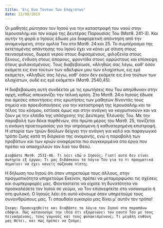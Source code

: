 ```yaml
---
title: 'Εις Ενα Τουτων Των Ελαχιστων'
date: 22/08/2019
---
```


Οι μαθητές ρώτησαν τον Ιησού για την καταστροφή του ναού στην Ιερουσαλήμ και τον καιρό της Δευτέρας Παρουσίας Του (Ματθ. 241-3). Και αυτήν τη φορά ο Ιησούς έδωσε μία διαφορετική απάντηση από την αναμενόμενη, στην ομιλία Του στο Ματθ. 24:και 25. Το συμπέρασμα της εκτεταμένης απάντησης του Ιησού έχει να κάνει με σίτιση στους πεινασμένους, δωρεά νερού στους διψασμένους, φιλοξενία στους ξένους, ένδυση στους άπορους, φροντίδα στους αρρώστους και επίσκεψη στους φυλακισμένους. Τους διαβεβαίωσε, «Αληθώς σας λέγω, καθ' όσον εκάμετε εις ένα τούτων των αδελφών μου των ελαχίστων, εις εμέ εκάμετε», «Αληθώς σας λέγω, καθ' όσον δεν εκάμετε εις ένα τούτων των ελαχίστων, ουδέ εις εμέ εκάμετε» (Ματθ. 2540,45).

Η διαβεβαίωση αυτή συνδέεται με τις ερωτήσεις που Του απηύθυναν στην αρχή, καθώς απεικονίζει την τελική κρίση. Στο Ματθ. 24:ο Ιησούς έδωσε πιο άμεσες απαντήσεις στις ερωτήσεις των μαθητών δίνοντάς τους σημεία και προειδοποιήσεις για την καταστροφή της Ιερουσαλήμ και το τέλος του κόσμου, εστίασε όμως και στην ανάγκη να «αγρυπνούν» και να ζουν με την ελπίδα της υπόσχεσης της Δεύτερης Έλευσής Του. Με την παραβολή των δέκα παρθένων, στο πρώτο μέρος του Ματθ. 25, τονίζεται η ανάγκη προετοιμασίας για την απρόσμενη ή καθυστερημένη επιστροφή. Η ιστορία των τριών δούλων δείχνει την ανάγκη για καλό και παραγωγικό τρόπο ζωής κατά τη διάρκεια της αναμονής, ενώ η παραβολή των προβάτων και των κριών αναφέρεται πιο συγκεκριμένα στα έργα που πρέπει να απασχολούν τον λαό του Θεού.

`Διαβάστε Ματθ. 2531-46. Τι λέει εδώ ο Ιησούς; Γιατί αυτό δεν είναι σωτηρία εξ έργων; Τι μας διδάσκουν τα λόγια Του για το τι πραγματικά σημαίνει να έχει κανείς σώζουσα πίστη;`

Η δήλωση του Ιησού ότι όταν υπηρετούμε τους άλλους, στην πραγματικότητα υπηρετούμε Εκείνον, πρέπει να μεταμορφώσει τις σχέσεις και συμπεριφορές μας. Φανταστείτε να είχατε τη δυνατότητα να προσκαλέσετε τον Ιησού σε γεύμα, να Τον επισκεφτείτε στο νοσοκομείο ή στη φυλακή. Ο Ιησούς λέει ότι αυτό κάνουμε όταν υπηρετούμε τους συνανθρώπους μας. Τι σπουδαία ευκαιρία μας δίνει μ’ αυτόν τον τρόπο!

`Σκεψη: Προσευχηθείτε και διαβάστε τα λόγια του Ιησού στα παραπάνω εδάφια. Πώς κατανοούμε την ιδέα ότι εξομοιώνει τον εαυτό Του με τους πεινασμένους, τους γυμνούς και τους φυλακισμένους; Τι μεγάλη ευθύνη μας θέτει, και πώς πρέπει να ζούμε;`